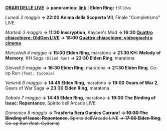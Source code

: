 <b><u>ORARI DELLE LIVE</u></b>
<b>→ panoramica: <a href="https://trello.com/b/iKwdSGf3/sabaku">link</a></b> | <b>Elden Ring:</b> <code>f3ll0ws</code>

<i>Lunedì 2 maggio</i>
<b>→ 22:00 Anima della Scoperta VII</b>, Finale "Completismo" LIVE

<i>Martedì 3 maggio</i>
<b>→ 11:30 Inscryption</b>, Kaycee's Mod
<b>→ 16:30 <a href="https://www.twitch.tv/oldgenproject">Quattro chiacchiere: OldGen LIVE</a></b>
<b>→ 18:00 <a href="https://www.twitch.tv/slimdogsproduction">Quattro chiacchiere: videogiochi e cinema</a></b>

<i>Mercoledì 4 maggio</i>
<b>→ 15:00 Elden Ring</b>, maratona
<b>→ 21:30 KH: Melody of Memory</b>, KH Saga <code>(Blind Run)</code>
<b>→ 23:30 Elden Ring</b>, maratona

<i>Giovedì 5 maggio</i>
<b>→ 16:30 Elden Ring</b>, maratona
<b>→ 21:30 Elden Ring</b>, Co-op Run <code>(feat. Cydonia)</code>

<i>Venerdì 6 maggio</i>
<b>→ 14:45 Elden Ring</b>, maratona
<b>→ 19:00 Gears of War 2</b>, Gears of War Saga
<b>→ 23:30 Elden Ring</b>, maratona

<i>Sabato 7 maggio</i>
<b>→ 14:45 Elden Ring</b>, maratona
<b>→ 19:00 The Binding of Isaac: Repentance</b>, Spirito dell'Arcade LIVE

<i>Domenica 8 maggio</i>
<b>→ Trasferta fiera Gamics Carrara!</b>
<s><b>→ 10:30 The Binding of Isaac: Repentance</b>, Spirito dell'Arcade LIVE</s>
<s><b>→ 17:00 Elden Ring</b>, Co-op Run (feat. Cydonia)</s>
